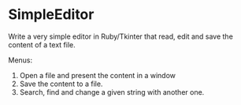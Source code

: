 # SimpleEditor

Write a very simple editor in Ruby/Tkinter that read, edit and save the content of a text file.

Menus:
  1. Open a file and present the content in a window
  2. Save the content to a file.
  3. Search, find and change a given string with another one.
